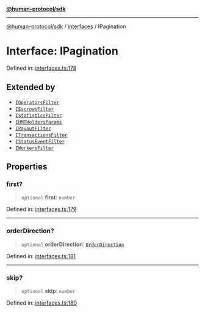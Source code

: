 [**@human-protocol/sdk**](../../README.md)

***

[@human-protocol/sdk](../../modules.md) / [interfaces](../README.md) / IPagination

# Interface: IPagination

Defined in: [interfaces.ts:178](https://github.com/humanprotocol/human-protocol/blob/5b6e90353814741f056deb2914334a3c4fbc279d/packages/sdk/typescript/human-protocol-sdk/src/interfaces.ts#L178)

## Extended by

- [`IOperatorsFilter`](IOperatorsFilter.md)
- [`IEscrowsFilter`](IEscrowsFilter.md)
- [`IStatisticsFilter`](IStatisticsFilter.md)
- [`IHMTHoldersParams`](IHMTHoldersParams.md)
- [`IPayoutFilter`](IPayoutFilter.md)
- [`ITransactionsFilter`](ITransactionsFilter.md)
- [`IStatusEventFilter`](IStatusEventFilter.md)
- [`IWorkersFilter`](IWorkersFilter.md)

## Properties

### first?

> `optional` **first**: `number`

Defined in: [interfaces.ts:179](https://github.com/humanprotocol/human-protocol/blob/5b6e90353814741f056deb2914334a3c4fbc279d/packages/sdk/typescript/human-protocol-sdk/src/interfaces.ts#L179)

***

### orderDirection?

> `optional` **orderDirection**: [`OrderDirection`](../../enums/enumerations/OrderDirection.md)

Defined in: [interfaces.ts:181](https://github.com/humanprotocol/human-protocol/blob/5b6e90353814741f056deb2914334a3c4fbc279d/packages/sdk/typescript/human-protocol-sdk/src/interfaces.ts#L181)

***

### skip?

> `optional` **skip**: `number`

Defined in: [interfaces.ts:180](https://github.com/humanprotocol/human-protocol/blob/5b6e90353814741f056deb2914334a3c4fbc279d/packages/sdk/typescript/human-protocol-sdk/src/interfaces.ts#L180)
